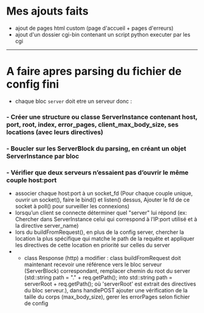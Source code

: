 # Mes ajouts faits
- ajout de pages html custom (page d'accueil + pages d'erreurs)
- ajout d'un dossier cgi-bin contenant un script python executer par les cgi

---  

# A faire apres parsing du fichier de config fini
- chaque bloc `server` doit etre un serveur donc :
 ###       - Créer une structure ou classe ServerInstance contenant host, port, root, index, error_pages, client_max_body_size, ses locations (avec leurs directives)
 ###       - Boucler sur les ServerBlock du parsing, en créant un objet ServerInstance par bloc
 ###       - Vérifier que deux serveurs n’essaient pas d’ouvrir le même couple host:port
- associer chaque host:port à un socket_fd (Pour chaque couple unique, ouvrir un socket(), faire le bind() et listen() dessus, Ajouter le fd de ce socket à poll() pour surveiller les connexions)
- lorsqu’un client se connecte déterminer quel "server" lui répond (ex: Chercher dans ServerInstance celui qui correspond à l’IP:port utilisé et à la directive server_name)
- lors du buildFromRequest(), en plus de la config server, chercher la location la plus spécifique qui matche le path de la requête et appliquer les directives de cette location en priorité sur celles du server
- - class Response (http) a modifier : class buildFromRequest doit maintenant recevoir une référence vers le bloc serveur (ServerBlock) correspondant, remplacer chemin du root du server (std::string path = "." + req.getPath(); into std::string path = serverRoot + req.getPath();
où 'serverRoot' est extrait des directives du bloc serveur.), dans handlePOST ajouter une vérification de la taille du corps (max_body_size), gerer les errorPages selon fichier de config
